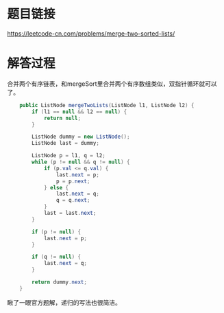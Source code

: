 # 题目链接
https://leetcode-cn.com/problems/merge-two-sorted-lists/

# 解答过程
合并两个有序链表，和mergeSort里合并两个有序数组类似，双指针循环就可以了。
```java
	public ListNode mergeTwoLists(ListNode l1, ListNode l2) {
		if (l1 == null && l2 == null) {
			return null;
		}

		ListNode dummy = new ListNode();
		ListNode last = dummy;

		ListNode p = l1, q = l2;
		while (p != null && q != null) {
			if (p.val <= q.val) {
				last.next = p;
				p = p.next;
			} else {
				last.next = q;
				q = q.next;
			}
			last = last.next;
		}

		if (p != null) {
			last.next = p;
		}

		if (q != null) {
			last.next = q;
		}

		return dummy.next;
	}
```

瞅了一眼官方题解，递归的写法也很简洁。